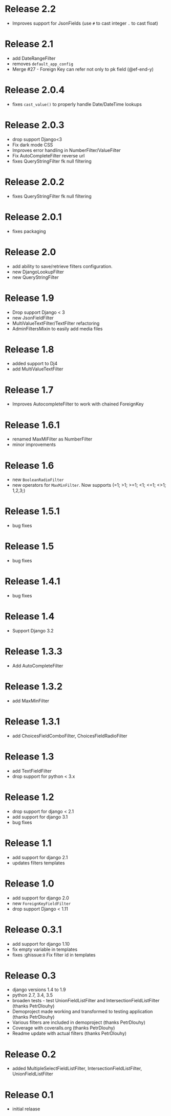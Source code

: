 Release 2.2
=============
* Improves support for JsonFields (use `#` to cast integer `.` to cast float)


Release 2.1
=============
* add DateRangeFilter
* removes `default_app_config`
* Merge #27 - Foreign Key can refer not only to pk field (@ef-end-y)


Release 2.0.4
=============
* fixes `cast_value()` to properly handle Date/DateTime lookups


Release 2.0.3
=============
* drop support Django<3
* Fix dark mode CSS
* Improves error handling in NumberFilter/ValueFilter
* Fix AutoCompleteFilter reverse url
* fixes QueryStringFilter fk null filtering


Release 2.0.2
=============
* fixes QueryStringFilter fk null filtering


Release 2.0.1
=============
* fixes packaging


Release 2.0
===========
* add ability to save/retrieve filters configuration.
* new DjangoLookupFilter
* new QueryStringFilter


Release 1.9
===========
* Drop support Django < 3
* new JsonFieldFilter
* MultiValueTextFilter/TextFilter refactoring
* AdminFiltersMixin to easily add media files


Release 1.8
=============
* added support to Dj4
* add MultiValueTextFilter


Release 1.7
=============
* Improves AutocompleteFilter to work with chained ForeignKey


Release 1.6.1
=============
* renamed MaxMiFilter as NumberFilter
* minor improvements


Release 1.6
=============
* new `BooleanRadioFilter`
* new operators for `MaxMinFilter`. Now supports (=1; >1; >=1; <1; <=1; <>1; 1,2,3;)

Release 1.5.1
=============
* bug fixes

Release 1.5
=============
* bug fixes

Release 1.4.1
=============
* bug fixes

Release 1.4
=============
* Support Django 3.2


Release 1.3.3
=============
* Add AutoCompleteFilter


Release 1.3.2
=============
* add MaxMinFilter


Release 1.3.1
=============
* add ChoicesFieldComboFilter, ChoicesFieldRadioFilter


Release 1.3
===========
* add TextFieldFilter
* drop support for python < 3.x


Release 1.2
===========
* drop support for django < 2.1
* add support for django 3.1
* bug fixes


Release 1.1
===========
* add support for django 2.1
* updates filters templates


Release 1.0
===========
* add support for django 2.0
* new `ForeignKeyFieldFilter`
* drop support Django < 1.11


Release 0.3.1
=============
* add support for django 1.10
* fix empty variable in templates
* fixes :ghissue:`8` Fix filter id in templates


Release 0.3
===========
* django versions 1.4 to 1.9
* python 2.7, 3.4, 3.5
* broaden tests - test UnionFieldListFilter and IntersectionFieldListFilter (thanks PetrDlouhy)
* Demoproject made working and transformed to testing application (thanks PetrDlouhy)
* Various filters are included in demoproject (thanks PetrDlouhy)
* Coverage with coveralls.org  (thanks PetrDlouhy)
* Readme update with actual filters  (thanks PetrDlouhy)


Release 0.2
===========
* added MultipleSelectFieldListFilter, IntersectionFieldListFilter, UnionFieldListFilter


Release 0.1
===========
* initial relaase
